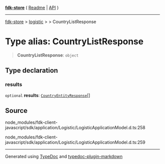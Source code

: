 [**fdk-store**](../../../README.md) ( [Readme](../../../README.md) \| [API](../../../API.md) )

---

[fdk-store](../../../API.md) > [logistic](../../README.md) > [<internal>](../README.md) > CountryListResponse

# Type alias: CountryListResponse

> **CountryListResponse**: `object`

## Type declaration

### results

`optional` **results**: [`CountryEntityResponse`](type-alias.CountryEntityResponse.md)[]

## Source

node_modules/fdk-client-javascript/sdk/application/Logistic/LogisticApplicationModel.d.ts:258

node_modules/fdk-client-javascript/sdk/application/Logistic/LogisticApplicationModel.d.ts:259

---

Generated using [TypeDoc](https://typedoc.org/) and [typedoc-plugin-markdown](https://www.npmjs.com/package/typedoc-plugin-markdown)
